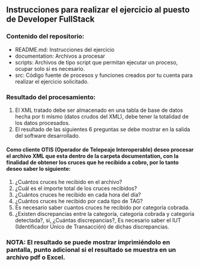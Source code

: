 Instrucciones para realizar el ejercicio al puesto de Developer FullStack
----------------------------------------------------------------------------------------

### Contenido del repositorio:
* README.md: Instrucciones del ejercicio
* documentation: Archivos a procesar
* scripts: Archivos de tipo script que permitan ejecutar un proceso, ocupar solo si es necesario.
* src: Código fuente de procesos y funciones creados por tu cuenta para realizar el ejercicio solicitado.


### Resultado del procesamiento:
1. El XML tratado debe ser almacenado en una tabla de base de datos hecha por ti mismo (datos crudos del XML), debe tener la totalidad de los datos procesados.
2. El resultado de las siguientes 6 preguntas se debe mostrar en la salida del software desarrollado.


#### Como cliente OTIS (Operador de Telepeaje Interoperable) deseo procesar el archivo XML que esta dentro de la carpeta documentation, con la finalidad de obtener los cruces que he recibido a cobro, por lo tanto deseo saber lo siguiente:
1. ¿Cuántos cruces he recibido en el archivo?
2. ¿Cuál es el importe total de los cruces recibidos?
3. ¿Cuántos cruces he recibido en cada hora del día?
4. ¿Cuántos cruces he recibido por cada tipo de TAG?
5. Es necesario saber cuantos cruces he recibido por categoría cobrada.
6. ¿Existen discrepancias entre la categoría, categoría cobrada y categoría detectada?, sí, ¿Cuántas discrepancias?, Es necesario saber el IUT (Identificador Único de Transacción) de dichas discrepancias.


### NOTA: El resultado se puede mostrar imprimiéndolo en pantalla, punto adicional si el resultado se muestra en un archivo pdf o Excel.